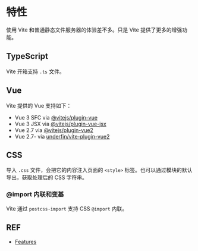 # 特性

使用 Vite 和普通静态文件服务器的体验差不多。只是 Vite 提供了更多的增强功能。

## TypeScript

Vite 开箱支持 `.ts` 文件。

## Vue

Vite 提供的 Vue 支持如下：

- Vue 3 SFC via [@vitejs/plugin-vue](https://github.com/vitejs/vite/tree/main/packages/plugin-vue)
- Vue 3 JSX via [@vitejs/plugin-vue-jsx](https://github.com/vitejs/vite/tree/main/packages/plugin-vue-jsx)
- Vue 2.7 via [@vitejs/plugin-vue2](https://github.com/vitejs/vite-plugin-vue2)
- Vue 2.7- via [underfin/vite-plugin-vue2](https://github.com/underfin/vite-plugin-vue2)

## CSS

导入 `.css` 文件，会把它的内容注入页面的 `<style>` 标签。也可以通过模块的默认导出，获取处理后的 CSS 字符串。

### @import 内联和变基

Vite 通过 `postcss-import` 支持 CSS `@import` 内联。

## REF

- [Features](https://vitejs.dev/guide/features.html)
